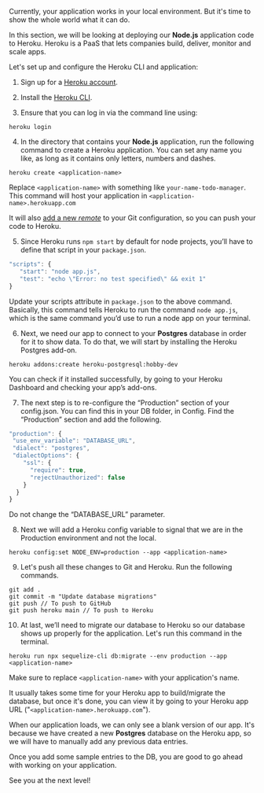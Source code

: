 Currently, your application works in your local environment. But it's time to show the whole world what it can do.

In this section, we will be looking at deploying our **Node.js** application code to Heroku. Heroku is a PaaS that lets companies build, deliver, monitor and scale apps.

Let's set up and configure the Heroku CLI and application:

1. Sign up for a [Heroku account](https://signup.heroku.com/devcenter).

2. Install the [Heroku CLI](https://devcenter.heroku.com/articles/heroku-cli#download-and-install).

3. Ensure that you can log in via the command line using:
```
heroku login
```

4. In the directory that contains your **Node.js** application, run the following command to create a Heroku application. You can set any name you like, as long as it contains only letters, numbers and dashes.
```
heroku create <application-name>
```
Replace `<application-name>` with something like `your-name-todo-manager`. This command will host your application in `<application-name>.herokuapp.com`

It will also [add a new _remote_](https://git-scm.com/book/en/v2/Git-Basics-Working-with-Remotes) to your Git configuration, so you can push your code to Heroku.

5. Since Heroku runs `npm start` by default for node projects, you’ll have to define that script in your `package.json`.
```js
"scripts": {
   "start": "node app.js",
   "test": "echo \"Error: no test specified\" && exit 1"
}
```
Update your scripts attribute in `package.json` to the above command. Basically, this command tells Heroku to run the command `node app.js`, which is the same command you’d use to run a node app on your terminal.

6. Next, we need our app to connect to your **Postgres** database in order for it to show data. To do that, we will start by installing the Heroku Postgres add-on.
```
heroku addons:create heroku-postgresql:hobby-dev
```
You can check if it installed successfully, by going to your Heroku Dashboard and checking your app’s add-ons.

7. The next step is to re-configure the “Production” section of your config.json. You can find this in your DB folder, in Config. Find the “Production” section and add the following.
```js
"production": {
 "use_env_variable": "DATABASE_URL",
 "dialect": "postgres",
 "dialectOptions": {
    "ssl": {
      "require": true,
      "rejectUnauthorized": false
    }
  }
}
```
Do not change the “DATABASE_URL” parameter.

8. Next we will add a Heroku config variable to signal that we are in the Production environment and not the local.
```
heroku config:set NODE_ENV=production --app <application-name>
```

9. Let's push all these changes to Git and Heroku. Run the following commands.
```
git add .
git commit -m "Update database migrations"
git push // To push to GitHub
git push heroku main // To push to Heroku
```

10. At last, we’ll need to migrate our database to Heroku so our database shows up properly for the application. Let's run this command in the terminal.
```
heroku run npx sequelize-cli db:migrate --env production --app <application-name>
```
Make sure to replace `<application-name>` with your application's name.

It usually takes some time for your Heroku app to build/migrate the database, but once it's done, you can view it by going to your Heroku app URL ("`<application-name>.herokuapp.com`").

When our application loads, we can only see a blank version of our app. It's because we have created a new **Postgres** database on the Heroku app, so we will have to manually add any previous data entries.

Once you add some sample entries to the DB, you are good to go ahead with working on your application.

See you at the next level!
